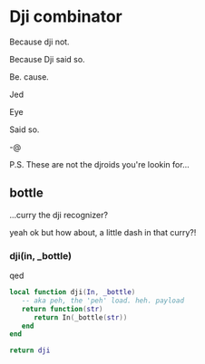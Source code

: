# Dji combinator


Because dji not\.

Because Dji said so\.

Be\. cause\.

Jed

Eye

Said so\.

\-@

P\.S\. These are not the djroids you're lookin for\.\.\.


## bottle

  \.\.\.curry the dji recognizer?

yeah ok but how about, a little dash in that curry?\!


### dji\(in, \_bottle\)

qed

```lua
local function dji(In, _bottle)
   -- aka peh, the 'peh' load. heh. payload
   return function(str)
      return In(_bottle(str))
   end
end
```

```lua
return dji
```
